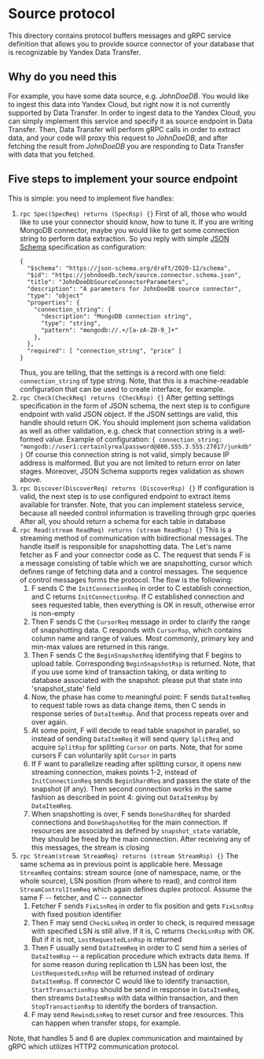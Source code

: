 # Source protocol
This directory contains protocol buffers messages and gRPC service definition that allows you to provide
source connector of your database that is recognizable by Yandex Data Transfer.

## Why do you need this
For example, you have some data source, e.g. *JohnDoeDB*.  You would like to ingest this data into Yandex Cloud, 
but right now it is not currently supported by Data Transfer.  In order to ingest data to the Yandex Cloud,
you can simply implement this service and specify it as source endpoint in Data Transfer. Then, Data Transfer
will perform gRPC calls in order to extract data, and your code will proxy this request to *JohnDoeDB*,
and after fetching the result from *JohnDoeDB* you are responding to Data Transfer with data that you fetched.


## Five steps to implement your source endpoint
This is simple: you need to implement five handles:
1. `rpc Spec(SpecReq) returns (SpecRsp) {}`
   First of all, those who would like to use your connector should know, how to tune it. If you are writing MongoDB
   connector, maybe you would like to get some connection string to perform data extraction. So you reply with simple
   [JSON Schema](https://json-schema.org/) specification as configuration:
    ```(json)
   {
      "$schema": "https://json-schema.org/draft/2020-12/schema",
      "$id": "https://johndoedb.tech/source.connector.schema.json",
      "title": "JohnDoeDbSourceConnectorParameters",
      "description": "A parameters for JohnDoeDB source connector",
      "type": "object"
      "properties": {
        "connection_string": {
          "description": "MongoDB connection string",
          "type": "string",
          "pattern": "mongodb://.+/[a-zA-Z0-9_]+"
        },
      },
      "required": [ "connection_string", "price" ]
   }
    ```
   Thus, you are telling, that the settings is a record with one field: `connection_string` of type string. Note, that
   this is a machine-readable configuration that can be used to create interface, for example.
2. `rpc Check(CheckReq) returns (CheckRsp) {}`
   After getting settings specification in the form of JSON schema, the next step is to configure endpoint with
   valid JSON object. If the JSON settings are valid, this handle should return OK. You should implement
   json schema validation as well as other validation, e.g. check that connection string is a well-formed value.
   Example of configuration:
```{ connection_string: "mongodb://user1:certainlyrealpassword@800.555.3.555:27017/junkdb" }```
   Of course this connection string is not valid, simply because IP address is malformed. But you are not limited to 
   return error on later stages. Moreover, JSON Schema supports regex validation as shown above.
3. `rpc Discover(DiscoverReq) returns (DiscoverRsp) {}`
   If configuration is valid, the next step is to use configured endpoint to extract items available for transfer.
   Note, that you can implement stateless service, because all needed control information is travelling through grpc queries 
   After all, you should return a schema for each table in database
4. `rpc Read(stream ReadReq) returns (stream ReadRsp) {}`
   This is a streaming method of communication with bidirectional messages. The handle itself is responsible
   for snapshotting data. The  Let's name fetcher as F and your connector code as C. The request that sends F is a 
   message consisting of table which we are snapshotting, cursor  which defines range of fetching data and 
   a control messages. The sequence of control messages forms the protocol. The flow is the following:
   1. F sends C the `InitConnectionReq` in order to C establish connection, and C returns `InitConnectionRsp`.
      If C established connection and sees requested table, then everything is OK in result, otherwise error is non-empty
   2. Then F sends C the `CursorReq` message in order to clarify the range of snapshotting data. C responds with
      `CursorRsp`, which contains column name and range of values. Most commonly, primary key and min-max values are
      returned in this range.
   3. Then F sends C the `BeginSnapshotReq` identifying that F begins to upload table. Corresponding `BeginSnapshotRsp`
      is returned. Note, that if you use some kind of transaction taking, or data writing to database associated with
      the snapshot: please put that state into 'snapshot_state' field
   4. Now, the phase has come to meaningful point: F sends `DataItemReq` to request table rows as data change items,
      then C sends in response series of `DataItemRsp`. And that process repeats over and over again.
   5. At some point, F will decide to read table snapshot in parallel, so instead of sending `DataItemReq` it will 
      send query `SplitReq` and acquire `SplitRsp` for splitting `Cursor` on parts. Note, that for some cursors F
      can voluntarily split `Cursor` in parts
   6. If F want to parallelize reading after splitting cursor, it opens new streaming connection, makes points 1-2,
      instead of `InitConnectionReq` sends `BeginShardReq` and passes the state of the snapshot (if any). Then 
      second connection works in the same fashion as described in point 4: giving out `DataItemRsp` by `DataItemReq`.
   7. When snapshotting is over, F sends `DoneShardReq` for sharded connections and `DoneShapshotReq` for the
      main connection. If resources are associated as defined by `snapshot_state` variable, they should be freed
      by the main connection. After receiving any of this messages, the stream is closing
5. `rpc Stream(stream StreamReq) returns (stream StreamRsp) {}`
   The same schema as in previous point is applicable here. Message `StreamReq` contains: stream source (one of
   namespace, name, or the whole source), LSN position (from where to read), and control item `StreamControlItemReq` 
   which again defines duplex protocol. Assume the same F -- fetcher, and C -- connector
   1. Fetcher F sends `FixLsnReq` in order to fix position and gets `FixLsnRsp` with fixed position identifier
   2. Then F may send `CheckLsnReq` in order to check, is required message with specified LSN is still alive.
      If it is, C returns `CheckLsnRsp` with OK. But if it is not, `LostRequestedLsnRsp` is returned
   3. Then F usually send `DataItemReq` in order to C send him a series of `DataItemRsp` -- a replication procedure
      which extracts data items. If for some reason during replication th LSN has been lost, the `LostRequestedLsnRsp`
      will be returned instead of ordinary `DataItemRsp`. If connector C would like to identify transaction,
      `StartTransactionRsp` should be send in response in `DataItemReq`, then streams `DataItemRsp` with data within
      transaction, and then `StopTransactionRsp` to identify the borders of transaction.
   4. F may send `RewindLsnReq` to reset cursor and free resources. This can happen when transfer stops, for example.
   
Note, that handles 5 and 6 are duplex communication and maintained by gRPC which utilizes HTTP2 communication protocol.
